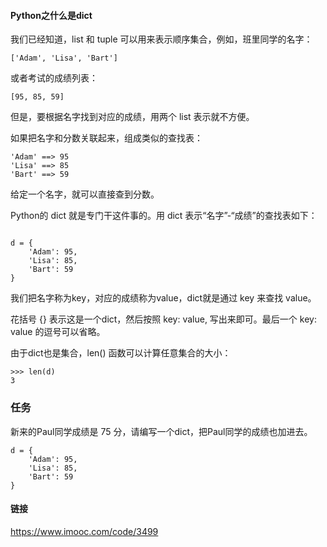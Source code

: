 
#### Python之什么是dict

我们已经知道，list 和 tuple 可以用来表示顺序集合，例如，班里同学的名字：

```
['Adam', 'Lisa', 'Bart']

```

或者考试的成绩列表：

```
[95, 85, 59]

```

但是，要根据名字找到对应的成绩，用两个 list 表示就不方便。

如果把名字和分数关联起来，组成类似的查找表：

```
'Adam' ==> 95
'Lisa' ==> 85
'Bart' ==> 59

```

给定一个名字，就可以直接查到分数。

Python的 dict 就是专门干这件事的。用 dict 表示“名字”-“成绩”的查找表如下：

```

d = {
    'Adam': 95,
    'Lisa': 85,
    'Bart': 59
}

```

我们把名字称为key，对应的成绩称为value，dict就是通过 key 来查找 value。

花括号 {} 表示这是一个dict，然后按照 key: value, 写出来即可。最后一个 key: value 的逗号可以省略。

由于dict也是集合，len() 函数可以计算任意集合的大小：

```
>>> len(d)
3

```


### 任务

新来的Paul同学成绩是 75 分，请编写一个dict，把Paul同学的成绩也加进去。

```
d = {
    'Adam': 95,
    'Lisa': 85,
    'Bart': 59
}

```

#### 链接 

https://www.imooc.com/code/3499










